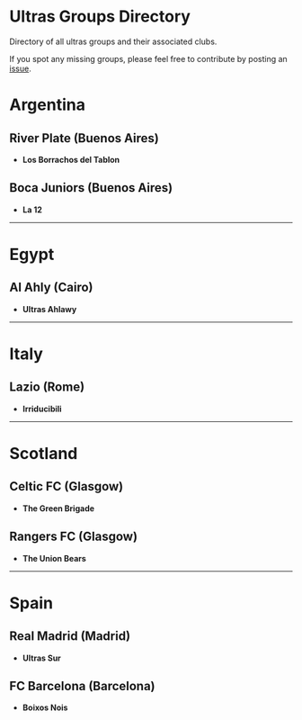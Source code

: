 # Ultras Groups Directory

Directory of all ultras groups and their associated clubs. 

If you spot any missing groups, please feel free to contribute by posting an [issue](https://github.com/cjerzak/ultras-groups-directory/issues). 

# Argentina 

## River Plate (Buenos Aires)
- **Los Borrachos del Tablon**
## Boca Juniors (Buenos Aires)
- **La 12**

----

# Egypt 

## Al Ahly (Cairo)
- **Ultras Ahlawy**

----

# Italy

## Lazio (Rome)
- **Irriducibili**

----

# Scotland

## Celtic FC (Glasgow)
- **The Green Brigade**
## Rangers FC (Glasgow)
- **The Union Bears**

----

# Spain

## Real Madrid (Madrid)
- **Ultras Sur**
## FC Barcelona (Barcelona)
- **Boixos Nois**

